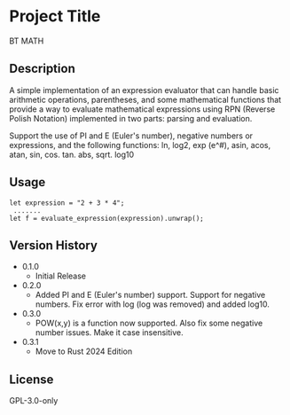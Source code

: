 # Project Title
BT MATH

## Description
A simple implementation of an expression evaluator that can handle basic arithmetic operations, parentheses, and some mathematical functions that provide a way to evaluate mathematical expressions using RPN (Reverse Polish Notation) implemented in two parts: parsing and evaluation.

Support the use of PI and E (Euler's number), negative numbers or expressions, and the following functions: ln, log2, exp (e^#), asin, acos, atan, sin, cos. tan. abs, sqrt. log10


## Usage
```
let expression = "2 + 3 * 4";
 .......
let f = evaluate_expression(expression).unwrap();
```

## Version History
* 0.1.0
    * Initial Release
* 0.2.0
    * Added PI and E (Euler's number) support. Support for negative numbers. Fix error with log (log was removed) and added log10.
* 0.3.0
    * POW(x,y) is a function now supported. Also fix some negative number issues. Make it case insensitive. 
* 0.3.1
    * Move to Rust 2024 Edition

## License
GPL-3.0-only